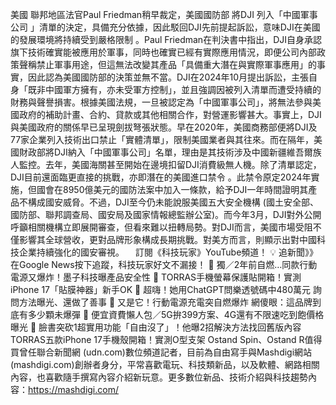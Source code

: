 美國
聯邦地區法官Paul Friedman稍早裁定，美國國防部
將DJI
列入「中國軍事公司
」清單的決定，具備充分依據，因此駁回DJI先前提起訴訟，意味DJI在美國的發展環境將持續受到嚴格限制
。Paul Friedman在判決書中指出，DJI自身承認旗下技術確實能被應用於軍事，同時也確實已經有實際應用情況，即便公司內部政策聲稱禁止軍事用途，但這無法改變其產品「具備重大潛在與實際軍事應用」的事實，因此認為美國國防部的決策並無不當。DJI在2024年10月提出訴訟，主張自身「既非中國軍方擁有，亦未受軍方控制」，並且強調因被列入清單而遭受持續的財務與聲譽損害。根據美國法規，一旦被認定為「中國軍事公司」，將無法參與美國政府的補助計畫、合約、貸款或其他相關合作，對營運影響甚大。事實上，DJI與美國政府的關係早已呈現劍拔弩張狀態。早在2020年，美國商務部便將DJI及77家企業列入技術出口禁止「實體清單」，限制美國業者與其往來。而在隔年，美國財政部將DJI納入「中國軍事公司」名單，理由是其技術涉及中國新疆維吾爾族人監控。去年，美國海關甚至開始在邊境扣留DJI消費級無人機。除了清單認定，DJI目前還面臨更直接的挑戰，亦即潛在的美國進口禁令
。此禁令原定2024年實施，但國會在8950億美元的國防法案中加入一條款，給予DJI一年時間證明其產品不構成國安威脅。不過，DJI至今仍未能說服美國五大安全機構 (國土安全部、國防部、聯邦調查局、國安局及國家情報總監辦公室)。而今年3月，DJI對外公開呼籲相關機構立即展開審查，但看來難以扭轉局勢。對DJI而言，美國市場受阻不僅影響其全球營收，更對品牌形象構成長期挑戰。對美方而言，則顯示出對中國科技企業持續強化的國安審視。
　訂閱《科技玩家》YouTube頻道！
💡 追新聞》》在Google News按下追蹤，科技玩家好文不漏接！
 📢 獨／2年前自燃…同款行動電源又爆炸！墨子科技曝產品安全性
 📢 TORRAS手機螢幕保護貼開箱！實測iPhone 17「貼膜神器」新手OK
 📢 超嗨！她用ChatGPT問樂透號碼中480萬元 詢問方法曝光、還做了善事
 📢 又是它！行動電源充電突自燃爆炸 網傻眼：這品牌到底有多少顆未爆彈
 📢 便宜資費懶人包／5G拚399方案、4G還有不限速吃到飽價格曝光
 📢 臉書突砍1超實用功能「自由沒了」！他曝2招解決方法找回舊版內容
TORRAS五款iPhone 17手機殼開箱！實測O型支架 Ostand Spin、Ostand R值得買曾任聯合新聞網 (udn.com)數位頻道記者，目前為自由寫手與Mashdigi網站 (mashdigi.com)創辦者身分，平常喜歡電玩、科技類新品，以及軟體、網路相關內容，也喜歡隨手撰寫內容介紹新玩意。更多數位新品、技術介紹與科技趨勢內容：https://mashdigi.com/